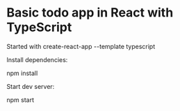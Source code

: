 # Basic todo app in React with TypeScript

Started with create-react-app --template typescript

Install dependencies:

npm install

Start dev server:

npm start

